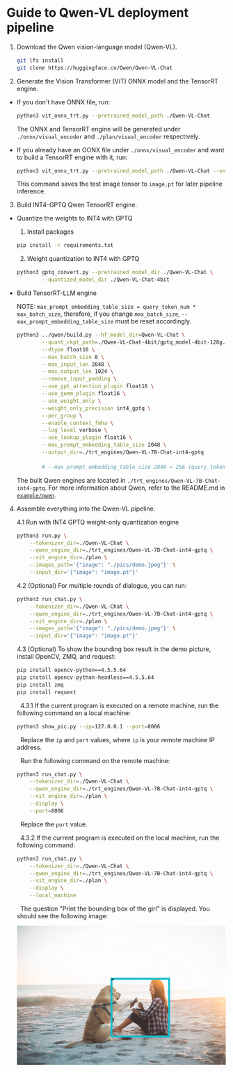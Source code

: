 # Guide to Qwen-VL deployment pipeline
1. Download the Qwen vision-language model (Qwen-VL).
    ```bash
    git lfs install
    git clone https://huggingface.co/Qwen/Qwen-VL-Chat
    ```
2. Generate the Vision Transformer (ViT) ONNX model and the TensorRT engine.
- If you don't have ONNX file, run:
    ```bash
    python3 vit_onnx_trt.py --pretrained_model_path ./Qwen-VL-Chat
    ```
    The ONNX and TensorRT engine will be generated under `./onnx/visual_encoder` and `./plan/visual_encoder` respectively.

- If you already have an OONX file under `./onnx/visual_encoder` and want to build a TensorRT engine with it, run:
    ```bash
    python3 vit_onnx_trt.py --pretrained_model_path ./Qwen-VL-Chat --only_trt
    ```
    This command saves the test image tensor to `image.pt` for later pipeline inference.

3. Build INT4-GPTQ Qwen TensorRT engine.
- Quantize the weights to INT4 with GPTQ
    1. Install packages
    ```bash
    pip install -r requirements.txt
    ```
    2. Weight quantization to INT4 with GPTQ
    ```bash
    python3 gptq_convert.py --pretrained_model_dir ./Qwen-VL-Chat \
            --quantized_model_dir ./Qwen-VL-Chat-4bit
    ```

- Build TensorRT-LLM engine

    NOTE: `max_prompt_embedding_table_size = query_token_num * max_batch_size`, therefore, if you change `max_batch_size`, `--max_prompt_embedding_table_size` must be reset accordingly.
    ```bash
    python3 ../qwen/build.py --hf_model_dir=Qwen-VL-Chat \
            --quant_ckpt_path=./Qwen-VL-Chat-4bit/gptq_model-4bit-128g.safetensors \
            --dtype float16 \
            --max_batch_size 8 \
            --max_input_len 2048 \
            --max_output_len 1024 \
            --remove_input_padding \
            --use_gpt_attention_plugin float16 \
            --use_gemm_plugin float16 \
            --use_weight_only \
            --weight_only_precision int4_gptq \
            --per_group \
            --enable_context_fmha \
            --log_level verbose \
            --use_lookup_plugin float16 \
            --max_prompt_embedding_table_size 2048 \
            --output_dir=./trt_engines/Qwen-VL-7B-Chat-int4-gptq

            # --max_prompt_embedding_table_size 2048 = 256 (query_token number) * 8 (max_batch_size)
    ```
    The built Qwen engines are located in `./trt_engines/Qwen-VL-7B-Chat-int4-gptq`.
    For more information about Qwen, refer to the README.md in [`example/qwen`](../qwen).

4. Assemble everything into the Qwen-VL pipeline.

    4.1 Run with INT4 GPTQ weight-only quantization engine
    ```bash
    python3 run.py \
        --tokenizer_dir=./Qwen-VL-Chat \
        --qwen_engine_dir=./trt_engines/Qwen-VL-7B-Chat-int4-gptq \
        --vit_engine_dir=./plan \
        --images_path='{"image": "./pics/demo.jpeg"}' \
        --input_dir='{"image": "image.pt"}'
    ```
    4.2 (Optional) For multiple rounds of dialogue, you can run:
    ```bash
    python3 run_chat.py \
        --tokenizer_dir=./Qwen-VL-Chat \
        --qwen_engine_dir=./trt_engines/Qwen-VL-7B-Chat-int4-gptq \
        --vit_engine_dir=./plan \
        --images_path='{"image": "./pics/demo.jpeg"}' \
        --input_dir='{"image": "image.pt"}'
    ```
    4.3 (Optional) To show the bounding box result in the demo picture, install OpenCV, ZMQ, and request:
    ```bash
    pip install opencv-python==4.5.5.64
    pip install opencv-python-headless==4.5.5.64
    pip install zmq
    pip install request
    ```

    &nbsp;&nbsp;4.3.1 If the current program is executed on a remote machine, run the following command on a local machine:

    ```bash
    python3 show_pic.py --ip=127.0.0.1 --port=8006
    ```

    &nbsp;&nbsp;Replace the `ip` and `port` values, where `ip` is your remote machine IP address.

    &nbsp;&nbsp;Run the following command on the remote machine:

    ```bash
    python3 run_chat.py \
        --tokenizer_dir=./Qwen-VL-Chat \
        --qwen_engine_dir=./trt_engines/Qwen-VL-7B-Chat-int4-gptq \
        --vit_engine_dir=./plan \
        --display \
        --port=8006
    ```

    &nbsp;&nbsp;Replace the `port` value.

    &nbsp;&nbsp;4.3.2 If the current program is executed on the local machine, run the following command:

    ```bash
    python3 run_chat.py \
        --tokenizer_dir=./Qwen-VL-Chat \
        --qwen_engine_dir=./trt_engines/Qwen-VL-7B-Chat-int4-gptq \
        --vit_engine_dir=./plan \
        --display \
        --local_machine
    ```

    &nbsp;&nbsp;The question "Print the bounding box of the girl" is displayed.  You should see the following image:

    ![image](./pics/1.png)
